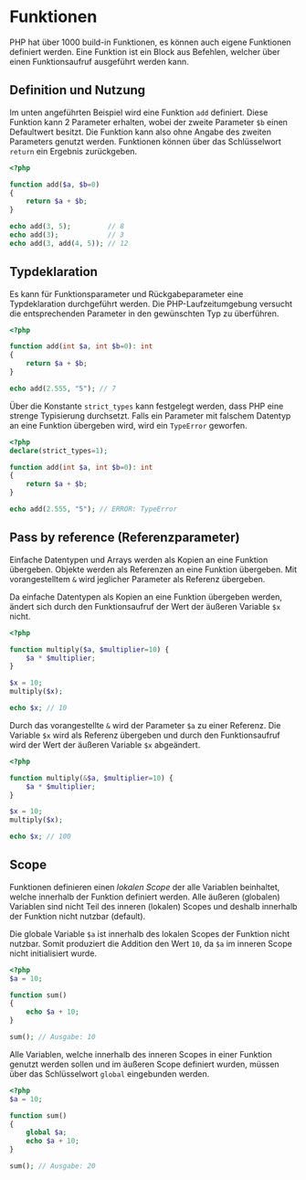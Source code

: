 # Funktionen

PHP hat über 1000 build-in Funktionen, es können auch eigene Funktionen definiert werden. Eine Funktion ist ein Block aus Befehlen, welcher über einen Funktionsaufruf ausgeführt werden kann.

## Definition und Nutzung

Im unten angeführten Beispiel wird eine Funktion `add` definiert. Diese Funktion kann 2 Parameter erhalten, wobei der zweite Parameter `$b` einen Defaultwert besitzt. Die Funktion kann also ohne Angabe des zweiten Parameters genutzt werden. Funktionen können über das Schlüsselwort `return` ein Ergebnis zurückgeben.

```php
<?php

function add($a, $b=0)
{
    return $a + $b;
}

echo add(3, 5);         // 8
echo add(3);            // 3
echo add(3, add(4, 5)); // 12 
```

## Typdeklaration

Es kann für Funktionsparameter und Rückgabeparameter eine Typdeklaration durchgeführt werden. Die PHP-Laufzeitumgebung versucht die entsprechenden Parameter in den gewünschten Typ zu überführen.

```php
<?php

function add(int $a, int $b=0): int
{
	return $a + $b;
}

echo add(2.555, "5"); // 7
```

Über die Konstante `strict_types` kann festgelegt werden, dass PHP eine strenge Typisierung durchsetzt. Falls ein Parameter mit falschem Datentyp an eine Funktion übergeben wird, wird ein `TypeError` geworfen.

```php
<?php
declare(strict_types=1);

function add(int $a, int $b=0): int
{
	return $a + $b;
}

echo add(2.555, "5"); // ERROR: TypeError
```

## Pass by reference (Referenzparameter)

Einfache Datentypen und Arrays werden als Kopien an eine Funktion übergeben. Objekte werden als Referenzen an eine Funktion übergeben. Mit vorangestelltem `&` wird jeglicher Parameter als Referenz übergeben.

Da einfache Datentypen als Kopien an eine Funktion übergeben werden, ändert sich durch den Funktionsaufruf der Wert der äußeren Variable `$x` nicht.

```php
<?php

function multiply($a, $multiplier=10) {
	$a * $multiplier;
}

$x = 10;
multiply($x);

echo $x; // 10
```

Durch das vorangestellte `&` wird der Parameter `$a` zu einer Referenz. Die Variable `$x` wird als Referenz übergeben und durch den Funktionsaufruf wird der Wert der äußeren Variable `$x` abgeändert.

```php
<?php

function multiply(&$a, $multiplier=10) {
	$a * $multiplier;
}

$x = 10;
multiply($x);

echo $x; // 100
```

## Scope

Funktionen definieren einen _lokalen Scope_ der alle Variablen beinhaltet, welche innerhalb der Funktion definiert werden. Alle äußeren (globalen) Variablen sind nicht Teil des inneren (lokalen) Scopes und deshalb innerhalb der Funktion nicht nutzbar (default).

Die globale Variable `$a` ist innerhalb des lokalen Scopes der Funktion nicht nutzbar. Somit produziert die Addition den Wert `10`, da `$a` im inneren Scope nicht initialisiert wurde.

```php
<?php
$a = 10;

function sum()
{
    echo $a + 10;
} 

sum(); // Ausgabe: 10
```

Alle Variablen, welche innerhalb des inneren Scopes in einer Funktion genutzt werden sollen und im äußeren Scope definiert wurden, müssen über das Schlüsselwort `global` eingebunden werden.

```php
<?php
$a = 10;

function sum()
{
	global $a;
    echo $a + 10;
} 

sum(); // Ausgabe: 20
```